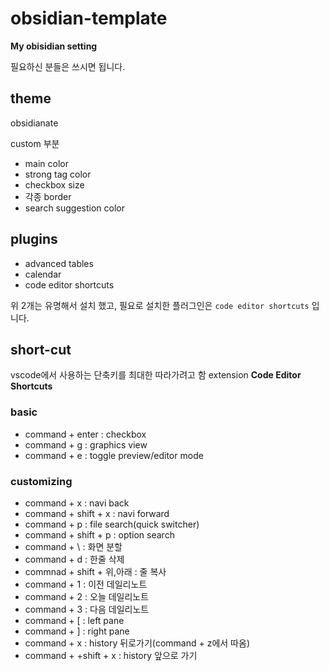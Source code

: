 # obsidian-template

**My obisidian setting**

필요하신 분들은 쓰시면 됩니다.

## theme

obsidianate

custom 부분

- main color
- strong tag color
- checkbox size
- 각종 border
- search suggestion color

## plugins

- advanced tables
- calendar
- code editor shortcuts

위 2개는 유명해서 설치 했고, 필요로 설치한 플러그인은 `code editor shortcuts` 입니다.

## short-cut

vscode에서 사용하는 단축키를 최대한 따라가려고 함
extension **Code Editor Shortcuts**

### basic

- command + enter : checkbox
- command + g : graphics view
- command + e : toggle preview/editor mode

### customizing

- command + x : navi back
- command + shift + x : navi forward
- command + p : file search(quick switcher)
- command + shift + p : option search
- command + \\ : 화면 분할
- command + d : 한줄 삭제
- commnad + shift + 위,아래 : 줄 복사
- command + 1 : 이전 데일리노트
- command + 2 : 오늘 데일리노트
- command + 3 : 다음 데일리노트
- command + \[ : left pane
- command + \] : right pane
- command + x : history 뒤로가기(command + z에서 따옴)
- command + +shift + x : history 앞으로 가기
